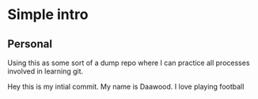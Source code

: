 # Simple intro 
## Personal
Using this as some sort of a dump repo where I can practice all processes involved in learning git.

Hey this is my intial commit. My name is Daawood.
I love playing football 
